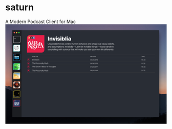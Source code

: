 # saturn
A Modern Podcast Client for Mac
!["Saturn UI"](https://github.com/IanCarrasco/saturn/raw/master/design/Screen%20Shot%202018-11-11%20at%2011.26.33%20PM.png)
